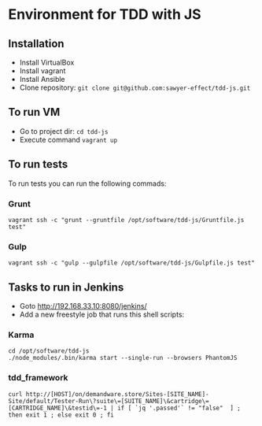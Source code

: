 # Environment for TDD with JS


## Installation

* Install VirtualBox
* Install vagrant
* Install Ansible
* Clone repository: `git clone git@github.com:sawyer-effect/tdd-js.git`

## To run VM

* Go to project dir: `cd tdd-js`
* Execute command `vagrant up`

## To run tests

To run tests you can run the following commads:

### Grunt
```
vagrant ssh -c "grunt --gruntfile /opt/software/tdd-js/Gruntfile.js test"
```

### Gulp
```
vagrant ssh -c "gulp --gulpfile /opt/software/tdd-js/Gulpfile.js test"
```

## Tasks to run in Jenkins

* Goto http://192.168.33.10:8080/jenkins/
* Add a new freestyle job that runs this shell scripts:

### Karma


```
cd /opt/software/tdd-js
./node_modules/.bin/karma start --single-run --browsers PhantomJS
```

### tdd_framework

```
curl http://[HOST]/on/demandware.store/Sites-[SITE_NAME]-Site/default/Tester-Run\?suite\=[SUITE_NAME]\&cartridge\=[CARTRIDGE_NAME]\&testid\=-1 | if [ `jq '.passed'` != "false"  ] ; then exit 1 ; else exit 0 ; fi
```
